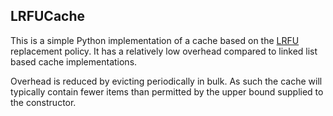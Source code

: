 ## LRFUCache

This is a simple Python implementation of a cache based on the 
[LRFU](http://citeseerx.ist.psu.edu/viewdoc/summary?doi=10.1.1.55.1478) 
replacement policy. It has a relatively low overhead compared to linked list 
based cache implementations.

Overhead is reduced by evicting periodically in bulk. As such the cache will
typically contain fewer items than permitted by the upper bound supplied to the 
constructor.

